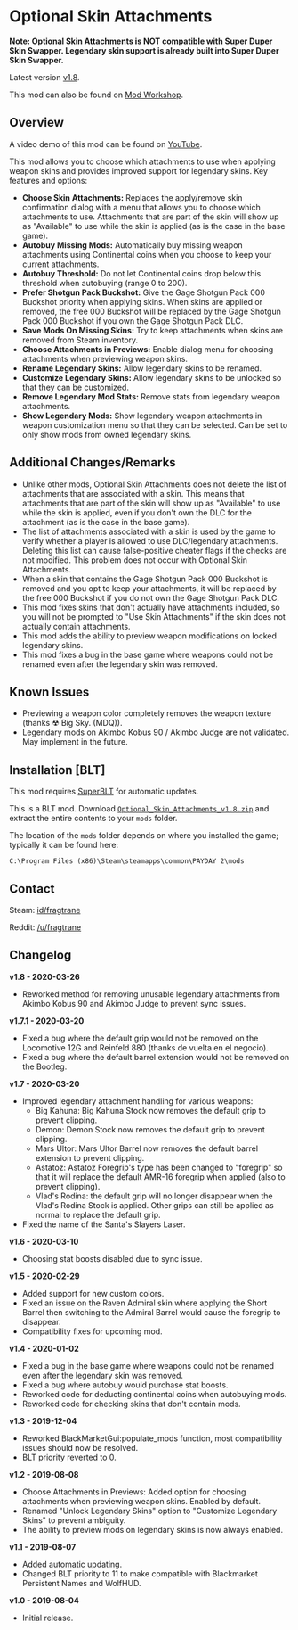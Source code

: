 # Optional Skin Attachments

**Note: Optional Skin Attachments is NOT compatible with Super Duper Skin Swapper. Legendary skin support is already built into Super Duper Skin Swapper.**

Latest version [v1.8](https://github.com/fragtrane/Payday-2-Mods/raw/master/Optional%20Skin%20Attachments/Optional_Skin_Attachments_v1.8.zip).

This mod can also be found on [Mod Workshop](https://modworkshop.net/mod/25474).

## Overview

A video demo of this mod can be found on [YouTube](https://www.youtube.com/watch?v=LMdNRZA4hpw).

This mod allows you to choose which attachments to use when applying weapon skins and provides improved support for legendary skins. Key features and options:

- **Choose Skin Attachments:** Replaces the apply/remove skin confirmation dialog with a menu that allows you to choose which attachments to use. Attachments that are part of the skin will show up as "Available" to use while the skin is applied (as is the case in the base game).
- **Autobuy Missing Mods:** Automatically buy missing weapon attachments using Continental coins when you choose to keep your current attachments.
- **Autobuy Threshold:** Do not let Continental coins drop below this threshold when autobuying (range 0 to 200).
- **Prefer Shotgun Pack Buckshot:** Give the Gage Shotgun Pack 000 Buckshot priority when applying skins. When skins are applied or removed, the free 000 Buckshot will be replaced by the Gage Shotgun Pack 000 Buckshot if you own the Gage Shotgun Pack DLC.
- **Save Mods On Missing Skins:** Try to keep attachments when skins are removed from Steam inventory.
- **Choose Attachments in Previews:** Enable dialog menu for choosing attachments when previewing weapon skins.
- **Rename Legendary Skins:** Allow legendary skins to be renamed.
- **Customize Legendary Skins:** Allow legendary skins to be unlocked so that they can be customized.
- **Remove Legendary Mod Stats:** Remove stats from legendary weapon attachments.
- **Show Legendary Mods:** Show legendary weapon attachments in weapon customization menu so that they can be selected. Can be set to only show mods from owned legendary skins.

## Additional Changes/Remarks

- Unlike other mods, Optional Skin Attachments does not delete the list of attachments that are associated with a skin. This means that attachments that are part of the skin will show up as "Available" to use while the skin is applied, even if you don't own the DLC for the attachment (as is the case in the base game).
- The list of attachments associated with a skin is used by the game to verify whether a player is allowed to use DLC/legendary attachments. Deleting this list can cause false-positive cheater flags if the checks are not modified. This problem does not occur with Optional Skin Attachments.
- When a skin that contains the Gage Shotgun Pack 000 Buckshot is removed and you opt to keep your attachments, it will be replaced by the free 000 Buckshot if you do not own the Gage Shotgun Pack DLC.
- This mod fixes skins that don't actually have attachments included, so you will not be prompted to "Use Skin Attachments" if the skin does not actually contain attachments.
- This mod adds the ability to preview weapon modifications on locked legendary skins.
- This mod fixes a bug in the base game where weapons could not be renamed even after the legendary skin was removed.

## Known Issues

- Previewing a weapon color completely removes the weapon texture (thanks ☢ Big Sky. (MDQ)).
- Legendary mods on Akimbo Kobus 90 / Akimbo Judge are not validated. May implement in the future.

## Installation [BLT]

This mod requires [SuperBLT](https://superblt.znix.xyz) for automatic updates.

This is a BLT mod. Download [`Optional_Skin_Attachments_v1.8.zip`](https://github.com/fragtrane/Payday-2-Mods/raw/master/Optional%20Skin%20Attachments/Optional_Skin_Attachments_v1.8.zip) and extract the entire contents to your `mods` folder.

The location of the `mods` folder depends on where you installed the game; typically it can be found here:

```
C:\Program Files (x86)\Steam\steamapps\common\PAYDAY 2\mods
```

## Contact

Steam: [id/fragtrane](https://steamcommunity.com/id/fragtrane)

Reddit: [/u/fragtrane](https://www.reddit.com/user/fragtrane)

## Changelog

**v1.8 - 2020-03-26**

- Reworked method for removing unusable legendary attachments from Akimbo Kobus 90 and Akimbo Judge to prevent sync issues.

**v1.7.1 - 2020-03-20**

- Fixed a bug where the default grip would not be removed on the Locomotive 12G and Reinfeld 880 (thanks de vuelta en el negocio).
- Fixed a bug where the default barrel extension would not be removed on the Bootleg.

**v1.7 - 2020-03-20**

- Improved legendary attachment handling for various weapons:
	- Big Kahuna: Big Kahuna Stock now removes the default grip to prevent clipping.
	- Demon: Demon Stock now removes the default grip to prevent clipping.
	- Mars Ultor: Mars Ultor Barrel now removes the default barrel extension to prevent clipping.
	- Astatoz: Astatoz Foregrip's type has been changed to "foregrip" so that it will replace the default AMR-16 foregrip when applied (also to prevent clipping).
	- Vlad's Rodina: the default grip will no longer disappear when the Vlad's Rodina Stock is applied. Other grips can still be applied as normal to replace the default grip.
- Fixed the name of the Santa's Slayers Laser.

**v1.6 - 2020-03-10**

- Choosing stat boosts disabled due to sync issue.

**v1.5 - 2020-02-29**

- Added support for new custom colors.
- Fixed an issue on the Raven Admiral skin where applying the Short Barrel then switching to the Admiral Barrel would cause the foregrip to disappear.
- Compatibility fixes for upcoming mod.

**v1.4 - 2020-01-02**

- Fixed a bug in the base game where weapons could not be renamed even after the legendary skin was removed.
- Fixed a bug where autobuy would purchase stat boosts.
- Reworked code for deducting continental coins when autobuying mods.
- Reworked code for checking skins that don't contain mods.

**v1.3 - 2019-12-04**

- Reworked BlackMarketGui:populate_mods function, most compatibility issues should now be resolved.
- BLT priority reverted to 0.

**v1.2 - 2019-08-08**

- Choose Attachments in Previews: Added option for choosing attachments when previewing weapon skins. Enabled by default.
- Renamed "Unlock Legendary Skins" option to "Customize Legendary Skins" to prevent ambiguity.
- The ability to preview mods on legendary skins is now always enabled.

**v1.1 - 2019-08-07**

- Added automatic updating.
- Changed BLT priority to 11 to make compatible with Blackmarket Persistent Names and WolfHUD.

**v1.0 - 2019-08-04**

- Initial release.
